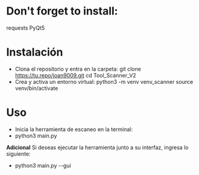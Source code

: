 # Don't forget to install:
requests
PyQt5

# Instalación
- Clona el repositorio y entra en la carpeta:
git clone https://tu.repo/joan9009.git
cd Tool_Scanner_V2
- Crea y activa un entorno virtual:
python3 -m venv venv_scanner
source venv/bin/activate

# Uso
- Inicia la herramienta de escaneo en la terminal:
- python3 main.py

**Adicional**
Si deseas ejecutar la herramienta junto a su interfaz, ingresa lo siguiente:
- python3 main.py --gui

